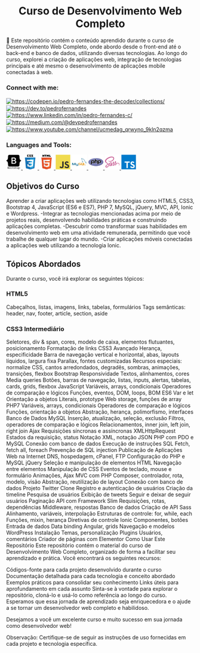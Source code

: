 <h1 align="center">Curso de Desenvolvimento Web Completo</h1>

 🌱 Este repositório contém o conteúdo aprendido durante o curso de Desenvolvimento Web Completo, onde abordo desde o front-end até o back-end e banco de dados, utilizando diversas tecnologias. Ao longo do curso, explorei a criação de aplicações web, integração de tecnologias principais e até mesmo o desenvolvimento de aplicações mobile conectadas à web.
 

<h3 align="left">Connect with me:</h3>
<p align="left">
<a href="https://codepen.io/https://codepen.io/pedro-fernandes-the-decoder/collections/" target="blank"><img align="center" src="https://raw.githubusercontent.com/rahuldkjain/github-profile-readme-generator/master/src/images/icons/Social/codepen.svg" alt="https://codepen.io/pedro-fernandes-the-decoder/collections/" height="30" width="40" /></a>
<a href="https://dev.to/https://dev.to/pedrofernandes" target="blank"><img align="center" src="https://raw.githubusercontent.com/rahuldkjain/github-profile-readme-generator/master/src/images/icons/Social/devto.svg" alt="https://dev.to/pedrofernandes" height="30" width="40" /></a>
<a href="https://linkedin.com/in/https://www.linkedin.com/in/pedro-fernandes-c/" target="blank"><img align="center" src="https://raw.githubusercontent.com/rahuldkjain/github-profile-readme-generator/master/src/images/icons/Social/linked-in-alt.svg" alt="https://www.linkedin.com/in/pedro-fernandes-c/" height="30" width="40" /></a>
<a href="https://medium.com/https://medium.com/@devpedrofernandes" target="blank"><img align="center" src="https://raw.githubusercontent.com/rahuldkjain/github-profile-readme-generator/master/src/images/icons/Social/medium.svg" alt="https://medium.com/@devpedrofernandes" height="30" width="40" /></a>
<a href="https://www.youtube.com/c/https://www.youtube.com/channel/ucmedag_qrwyno_9kln2qzma" target="blank"><img align="center" src="https://raw.githubusercontent.com/rahuldkjain/github-profile-readme-generator/master/src/images/icons/Social/youtube.svg" alt="https://www.youtube.com/channel/ucmedag_qrwyno_9kln2qzma" height="30" width="40" /></a>
</p>

<h3 align="left">Languages and Tools:</h3>
<p align="left"> <a href="https://getbootstrap.com" target="_blank" rel="noreferrer"> <img src="https://raw.githubusercontent.com/devicons/devicon/master/icons/bootstrap/bootstrap-plain-wordmark.svg" alt="bootstrap" width="40" height="40"/> </a> <a href="https://www.w3schools.com/css/" target="_blank" rel="noreferrer"> <img src="https://raw.githubusercontent.com/devicons/devicon/master/icons/css3/css3-original-wordmark.svg" alt="css3" width="40" height="40"/> </a> <a href="https://www.w3.org/html/" target="_blank" rel="noreferrer"> <img src="https://raw.githubusercontent.com/devicons/devicon/master/icons/html5/html5-original-wordmark.svg" alt="html5" width="40" height="40"/> </a> <a href="https://developer.mozilla.org/en-US/docs/Web/JavaScript" target="_blank" rel="noreferrer"> <img src="https://raw.githubusercontent.com/devicons/devicon/master/icons/javascript/javascript-original.svg" alt="javascript" width="40" height="40"/> </a> <a href="https://www.mysql.com/" target="_blank" rel="noreferrer"> <img src="https://raw.githubusercontent.com/devicons/devicon/master/icons/mysql/mysql-original-wordmark.svg" alt="mysql" width="40" height="40"/> </a> <a href="https://www.php.net" target="_blank" rel="noreferrer"> <img src="https://raw.githubusercontent.com/devicons/devicon/master/icons/php/php-original.svg" alt="php" width="40" height="40"/> </a> <a href="https://sass-lang.com" target="_blank" rel="noreferrer"> <img src="https://raw.githubusercontent.com/devicons/devicon/master/icons/sass/sass-original.svg" alt="sass" width="40" height="40"/> </a> <a href="https://www.typescriptlang.org/" target="_blank" rel="noreferrer"> <img src="https://raw.githubusercontent.com/devicons/devicon/master/icons/typescript/typescript-original.svg" alt="typescript" width="40" height="40"/> </a> </p>


<h2>Objetivos do Curso</h2>

Aprender a criar aplicações web utilizando tecnologias como HTML5, CSS3, Bootstrap 4, JavaScript (ES6 e ES7), PHP 7, MySQL, jQuery, MVC, API, Ionic e Wordpress.
-Integrar as tecnologias mencionadas acima por meio de projetos reais, desenvolvendo habilidades práticas e construindo aplicações completas.
-Descubrir como transformar suas habilidades em desenvolvimento web em uma atividade remunerada, permitindo que você trabalhe de qualquer lugar do mundo.
-Criar aplicações móveis conectadas a aplicações web utilizando a tecnologia Ionic.

<h2> Tópicos Abordados </h2>

Durante o curso, você irá explorar os seguintes tópicos:

<h3> HTML5 </h3>
Cabeçalhos, listas, imagens, links, tabelas, formulários
Tags semânticas: header, nav, footer, article, section, aside
<h3>
CSS3 Intermediário</h3>
Seletores, div & span, cores, modelo de caixa, elementos flutuantes, posicionamento
Formatação de links
CSS3 Avançado
Herança, especificidade
Barra de navegação vertical e horizontal, abas, layouts líquidos, largura fixa
Parallax, fontes customizadas
Recursos especiais: normalize CSS, cantos arredondados, degradês, sombras, animações, transições, flexbox
Bootstrap
Responsividade
Textos, alinhamentos, cores
Media queries
Botões, barras de navegação, listas, inputs, alertas, tabelas, cards, grids, flexbox
JavaScript
Variáveis, arrays, condicionais
Operadores de comparação e lógicos
Funções, eventos, DOM, loops, BOM
ES6
Var e let
Orientação a objetos
Literais, prototype
Web storage, funções de array
PHP7
Variáveis, arrays, condicionais
Operadores de comparação e lógicos
Funções, orientação a objetos
Abstração, herança, polimorfismo, interfaces
Banco de Dados MySQL
Inserção, atualização, seleção, exclusão
Filtros, operadores de comparação e lógicos
Relacionamentos, inner join, left join, right join
Ajax
Requisições síncronas e assíncronas
XMLHttpRequest
Estados da requisição, status
Notação XML, notação JSON
PHP com PDO e MySQL
Conexão com banco de dados
Execução de instruções SQL
Fetch, fetch all, foreach
Prevenção de SQL injection
Publicação de Aplicações Web na Internet
DNS, hospedagem, cPanel, FTP
Configuração do PHP e MySQL
jQuery
Seleção e manipulação de elementos HTML
Navegação entre elementos
Manipulação de CSS
Eventos de teclado, mouse e formulário
Animações, Ajax
MVC com PHP
Composer, controlador, rota, modelo, visão
Abstração, reutilização de layout
Conexão com banco de dados
Projeto Twitter Clone
Registro e autenticação de usuários
Criação da timeline
Pesquisa de usuários
Exibição de tweets
Seguir e deixar de seguir usuários
Paginação
API com Framework Slim
Requisições, rotas, dependências
Middleware, respostas
Banco de dados
Criação de API
Sass
Alinhamento, variáveis, interpolação
Estruturas de controle: for, while, each
Funções, mixin, herança
Diretivas de controle
Ionic
Componentes, botões
Entrada de dados
Data binding
Angular, grids
Navegação e modelos
WordPress
Instalação
Temas, personalização
Plugins
Usuários, comentários
Criador de páginas com Elementor
Como Usar Este Repositório
Este repositório contém o material do curso de Desenvolvimento Web Completo, organizado de forma a facilitar seu aprendizado e prática. Você encontrará os seguintes recursos:

Códigos-fonte para cada projeto desenvolvido durante o curso
Documentação detalhada para cada tecnologia e conceito abordado
Exemplos práticos para consolidar seu conhecimento
Links úteis para aprofundamento em cada assunto
Sinta-se à vontade para explorar o repositório, cloná-lo e usá-lo como referência ao longo do curso. Esperamos que essa jornada de aprendizado seja enriquecedora e o ajude a se tornar um desenvolvedor web completo e habilidoso.

Desejamos a você um excelente curso e muito sucesso em sua jornada como desenvolvedor web!

Observação: Certifique-se de seguir as instruções de uso fornecidas em cada projeto e tecnologia específica.
